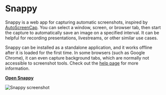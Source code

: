 # Snappy

Snappy is a web app for capturing automatic screenshots, inspired by [AutoScreenCap](https://autoscreencap.sourceforge.io/). You can select a window, screen, or browser tab, then start the capture to automatically save an image on a specified interval. It can be helpful for recording presentations, livestreams, or other similar use cases.

Snappy can be installed as a standalone application, and it works offline after it is loaded for the first time. In some browsers (such as Google Chrome), it can even capture background tabs, which are normally not accessible to screenshot tools. Check out the [help page](HELP.md) for more information.

**[Open Snappy](https://thesnappy.app)**

![Snappy screenshot](https://github.com/corbindavenport/snappy/assets/3879063/e3e2b2fb-4243-4a6b-b91e-3d094f65a06c)
